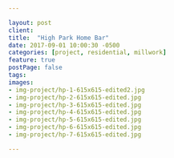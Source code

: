 ```yaml
---

layout: post
client: 
title:  "High Park Home Bar"
date: 2017-09-01 10:00:30 -0500
categories: [project, residential, millwork]
feature: true
postPage: false
tags:
images: 
- img-project/hp-1-615x615-edited2.jpg
- img-project/hp-2-615x615-edited.jpg
- img-project/hp-3-615x615-edited.jpg
- img-project/hp-4-615x615-edited.jpg
- img-project/hp-5-615x615-edited.jpg
- img-project/hp-6-615x615-edited.jpg
- img-project/hp-7-615x615-edited.jpg

---
```



